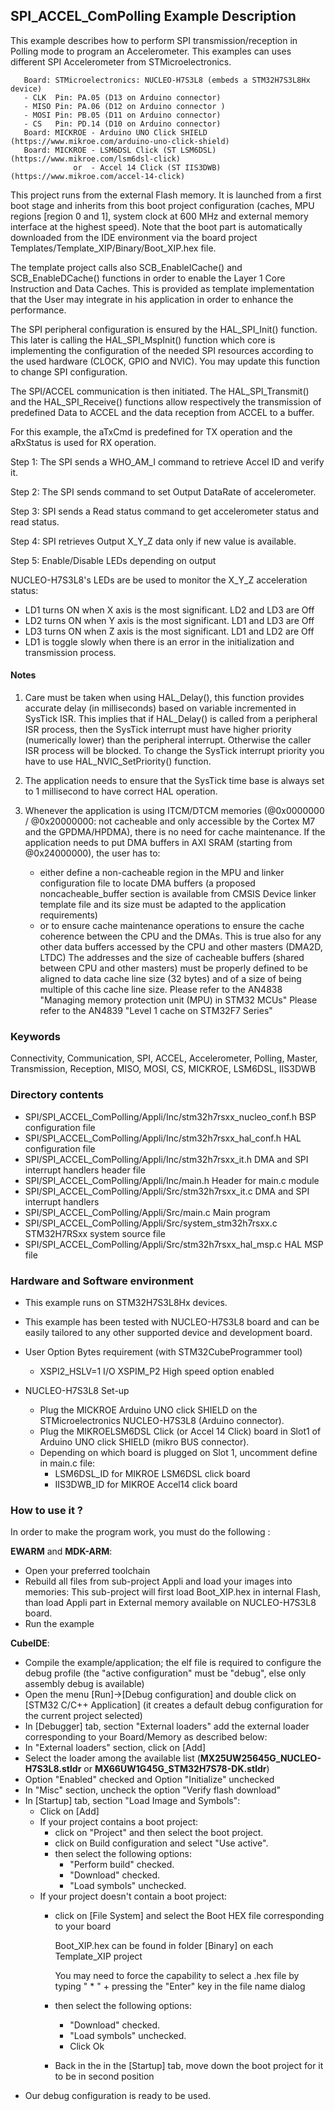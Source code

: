 ## <b>SPI_ACCEL_ComPolling Example Description</b>

This example describes how to perform SPI transmission/reception in Polling mode
to program an Accelerometer. This examples can uses different SPI Accelerometer
from STMicroelectronics.

       Board: STMicroelectronics: NUCLEO-H7S3L8 (embeds a STM32H7S3L8Hx device)
       - CLK  Pin: PA.05 (D13 on Arduino connector)
       - MISO Pin: PA.06 (D12 on Arduino connector )
       - MOSI Pin: PB.05 (D11 on Arduino connector)
       - CS   Pin: PD.14 (D10 on Arduino connector)
       Board: MICKROE - Arduino UNO Click SHIELD   (https://www.mikroe.com/arduino-uno-click-shield)
       Board: MICKROE - LSM6DSL Click (ST LSM6DSL) (https://www.mikroe.com/lsm6dsl-click)
                  or  - Accel 14 Click (ST IIS3DWB)(https://www.mikroe.com/accel-14-click)

This project runs from the external Flash memory. It is launched from a first boot stage
and inherits from this boot project configuration (caches, MPU regions [region 0 and 1],
system clock at 600 MHz and external memory interface at the highest speed).
Note that the boot part is automatically downloaded from the IDE environment
via the board project Templates/Template_XIP/Binary/Boot_XIP.hex file.

The template project calls also SCB_EnableICache() and SCB_EnableDCache() functions
in order to enable the Layer 1 Core Instruction and Data Caches. This is provided as
template implementation that the User may integrate in his application in order to
enhance the performance.

The SPI peripheral configuration is ensured by the HAL_SPI_Init() function.
This later is calling the HAL_SPI_MspInit() function which core is implementing
the configuration of the needed SPI resources according to the used hardware (CLOCK,
GPIO and NVIC). You may update this function to change SPI configuration.

The SPI/ACCEL communication is then initiated.
The HAL_SPI_Transmit() and the HAL_SPI_Receive() functions allow respectively
the transmission of predefined Data to ACCEL and the data reception from ACCEL
to a buffer.

For this example, the aTxCmd is predefined for TX operation and the aRxStatus
is used for RX operation.

Step 1: The SPI sends a WHO_AM_I command to retrieve Accel ID and verify it.

Step 2: The SPI sends command to set Output DataRate of accelerometer.

Step 3: SPI sends a Read status command to get accelerometer status and read status.

Step 4: SPI retrieves Output X_Y_Z data only if new value is available.

Step 5: Enable/Disable LEDs depending on output

NUCLEO-H7S3L8's LEDs are be used to monitor the X_Y_Z acceleration status:

 - LD1 turns ON when X axis is the most significant. LD2 and LD3 are Off
 - LD2 turns ON when Y axis is the most significant. LD1 and LD3 are Off
 - LD3 turns ON when Z axis is the most significant. LD1 and LD2 are Off
 - LD1 is toggle slowly when there is an error in the initialization and transmission process.

#### <b>Notes</b>

 1. Care must be taken when using HAL_Delay(), this function provides accurate delay (in milliseconds)
    based on variable incremented in SysTick ISR. This implies that if HAL_Delay() is called from
    a peripheral ISR process, then the SysTick interrupt must have higher priority (numerically lower)
    than the peripheral interrupt. Otherwise the caller ISR process will be blocked.
    To change the SysTick interrupt priority you have to use HAL_NVIC_SetPriority() function.

 2. The application needs to ensure that the SysTick time base is always set to 1 millisecond
    to have correct HAL operation.

 3. Whenever the application is using ITCM/DTCM memories (@0x0000000 / @0x20000000: not cacheable and only accessible
    by the Cortex M7 and the GPDMA/HPDMA), there is no need for cache maintenance.
    If the application needs to put DMA buffers in AXI SRAM (starting from @0x24000000), the user has to:
    - either define a non-cacheable region in the MPU and linker configuration file to locate DMA buffers
      (a proposed noncacheable_buffer section is available from CMSIS Device linker template file and its size must
      be adapted to the application requirements)
    - or to ensure cache maintenance operations to ensure the cache coherence between the CPU and the DMAs.
    This is true also for any other data buffers accessed by the CPU and other masters (DMA2D, LTDC)
    The addresses and the size of cacheable buffers (shared between CPU and other masters)
    must be properly defined to be aligned to data cache line size (32 bytes) and of a size of being multiple
    of this cache line size.
    Please refer to the AN4838 "Managing memory protection unit (MPU) in STM32 MCUs"
    Please refer to the AN4839 "Level 1 cache on STM32F7 Series"

### <b>Keywords</b>

Connectivity, Communication, SPI, ACCEL, Accelerometer, Polling, Master, Transmission, Reception, MISO, MOSI, CS, MICKROE, LSM6DSL, IIS3DWB

### <b>Directory contents</b>

  - SPI/SPI_ACCEL_ComPolling/Appli/Inc/stm32h7rsxx_nucleo_conf.h     BSP configuration file
  - SPI/SPI_ACCEL_ComPolling/Appli/Inc/stm32h7rsxx_hal_conf.h        HAL configuration file
  - SPI/SPI_ACCEL_ComPolling/Appli/Inc/stm32h7rsxx_it.h              DMA and SPI interrupt handlers header file
  - SPI/SPI_ACCEL_ComPolling/Appli/Inc/main.h                        Header for main.c module
  - SPI/SPI_ACCEL_ComPolling/Appli/Src/stm32h7rsxx_it.c              DMA and SPI interrupt handlers
  - SPI/SPI_ACCEL_ComPolling/Appli/Src/main.c                        Main program
  - SPI/SPI_ACCEL_ComPolling/Appli/Src/system_stm32h7rsxx.c          STM32H7RSxx system source file
  - SPI/SPI_ACCEL_ComPolling/Appli/Src/stm32h7rsxx_hal_msp.c         HAL MSP file

### <b>Hardware and Software environment</b>

  - This example runs on STM32H7S3L8Hx devices.

  - This example has been tested with NUCLEO-H7S3L8 board and can be
    easily tailored to any other supported device and development board.

  - User Option Bytes requirement (with STM32CubeProgrammer tool)

    - XSPI2_HSLV=1     I/O XSPIM_P2 High speed option enabled

  - NUCLEO-H7S3L8 Set-up

    - Plug the MICKROE Arduino UNO click SHIELD on the STMicroelectronics NUCLEO-H7S3L8 (Arduino connector).
    - Plug the MIKROELSM6DSL Click (or Accel 14 Click) board in Slot1 of Arduino UNO click SHIELD (mikro BUS connector).
    - Depending on which board is plugged on Slot 1, uncomment define in main.c file:
        - LSM6DSL_ID for MIKROE LSM6DSL click board
        - IIS3DWB_ID for MIKROE Accel14 click board

### <b>How to use it ?</b>

In order to make the program work, you must do the following :

**EWARM** and **MDK-ARM**:

 - Open your preferred toolchain
 - Rebuild all files from sub-project Appli and load your images into memories: This sub-project will first load Boot_XIP.hex in internal Flash,
   than load Appli part in External memory available on NUCLEO-H7S3L8 board.
 - Run the example

**CubeIDE**:

 - Compile the example/application; the elf file is required to configure the debug profile (the "active configuration" must be "debug", else only assembly debug is available)
 - Open the menu [Run]->[Debug configuration] and double click on  [STM32 C/C++ Application] (it creates a default debug configuration for the current project selected)
 - In [Debugger] tab, section "External  loaders" add the external loader corresponding to your Board/Memory as described below:
 - In "External loaders" section, click on [Add]
 - Select the loader among the available list (**MX25UW25645G_NUCLEO-H7S3L8.stldr** or **MX66UW1G45G_STM32H7S78-DK.stldr**)
 - Option "Enabled" checked and Option "Initialize" unchecked
 - In "Misc" section, uncheck the option "Verify flash download"
 - In [Startup] tab, section "Load Image and Symbols":
   - Click on [Add]
   - If your project contains a boot project:
     - click on "Project" and then select the boot project.
     - click on Build configuration and select "Use active".
     - then select the following options:
       - "Perform build" checked.
       - "Download" checked.
       - "Load symbols" unchecked.
   - If your project doesn't contain a boot project:
     - click on [File System] and select the Boot HEX file corresponding to your board

        Boot_XIP.hex can be found in folder [Binary] on each Template_XIP project

        You may need to force the capability to select a .hex file by typing " * " + pressing the "Enter" key in the file name dialog

     - then select the following options:
       - "Download"      checked.
       - "Load symbols" unchecked.
       - Click Ok
     - Back in the in the [Startup] tab, move down the boot project for it to be in second position
 - Our debug configuration is ready to be used.


